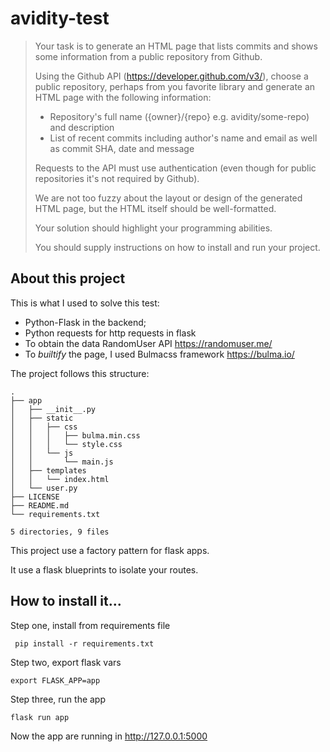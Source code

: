 # avidity-test

> Your task is to generate an HTML page that lists commits and shows some information from a public repository from Github.
> 
> Using the Github API (https://developer.github.com/v3/), choose a public repository, perhaps from  you favorite library and generate an HTML page with the following information:
> - Repository's full name ({owner}/{repo} e.g. avidity/some-repo) and description
> - List of recent commits including author's name and email as well as commit SHA, date and message
> 
> 
> Requests to the API must use authentication (even though for public repositories it's not required by Github).
> 
> We are not too fuzzy about the layout or design of the generated HTML page, but the HTML itself  should be well-formatted.
> 
> Your solution should highlight your programming abilities.
> 
> You should supply instructions on how to install and run your project.

## About this project

This is what I used to solve this test:

* Python-Flask in the backend;
* Python requests for http requests in flask
* To obtain the data RandomUser API https://randomuser.me/
* To *builtify* the page, I used Bulmacss framework https://bulma.io/

The project follows this structure:

```
.
├── app
│   ├── __init__.py
│   ├── static
│   │   ├── css
│   │   │   ├── bulma.min.css
│   │   │   └── style.css
│   │   └── js
│   │       └── main.js
│   ├── templates
│   │   └── index.html
│   └── user.py
├── LICENSE
├── README.md
└── requirements.txt

5 directories, 9 files
```

This project use a factory pattern for flask apps.

It use a flask blueprints to isolate your routes.

## How to install it...

Step one, install from requirements file
```
 pip install -r requirements.txt
 ```

 Step two, export flask vars
 ```
 export FLASK_APP=app 
 ```

 Step three, run the app
 ```
 flask run app
 ```

Now the app are running in http://127.0.0.1:5000
